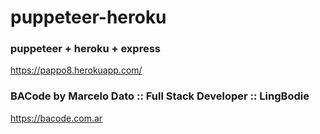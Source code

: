# puppeteer-heroku
### puppeteer + heroku + express
https://pappo8.herokuapp.com/

### BACode by Marcelo Dato :: Full Stack Developer :: LingBodie
https://bacode.com.ar

